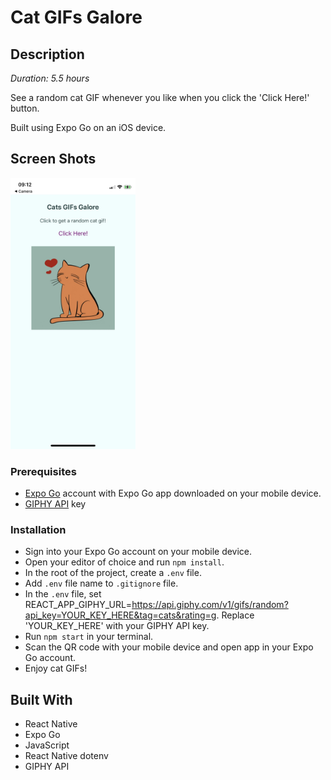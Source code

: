 # Cat GIFs Galore

## Description
_Duration: 5.5 hours_

See a random cat GIF whenever you like when you click the 'Click Here!' button.

Built using Expo Go on an iOS device.

## Screen Shots

<img src="images/cat-gifs-galore.jpg" style="width: 200px;"/>

### Prerequisites

- [Expo Go](https://expo.dev/) account with Expo Go app downloaded on your mobile device.
- [GIPHY API](https://developers.giphy.com/) key

### Installation

- Sign into your Expo Go account on your mobile device.
- Open your editor of choice and run `npm install`.
- In the root of the project, create a `.env` file. 
- Add `.env` file name to `.gitignore` file.
- In the `.env` file, set REACT_APP_GIPHY_URL=https://api.giphy.com/v1/gifs/random?api_key=YOUR_KEY_HERE&tag=cats&rating=g. Replace 'YOUR_KEY_HERE' with your GIPHY API key.
- Run `npm start` in your terminal. 
- Scan the QR code with your mobile device and open app in your Expo Go account.
- Enjoy cat GIFs!

## Built With

- React Native
- Expo Go
- JavaScript
- React Native dotenv
- GIPHY API
